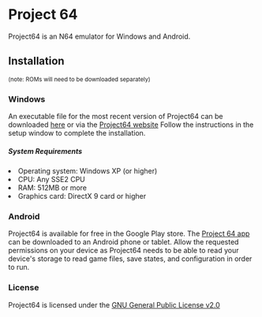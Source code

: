 # Project 64

Project64 is an N64 emulator for Windows and Android.

## Installation
<sub>(note: ROMs will need to be downloaded separately)</sub>
### Windows

An executable file for the most recent version of Project64 can be downloaded [here](https://www.pj64-emu.com/download/project64-latest) or via the [Project64 website](https://www.pj64-emu.com/download/project64-latest)
Follow the instructions in the setup window to complete the installation.

##### System Requirements
<li>Operating system: Windows XP (or higher)</li>
<li>CPU: Any SSE2 CPU</li>
<li>RAM: 512MB or more</li>
<li>Graphics card: DirectX 9 card or higher</li>


### Android
Project64 is available for free in the Google Play store. The [Project 64 app](https://play.google.com/store/apps/details?id=emu.project64&hl=en&rdid=emu.project64&pli=1) can be downloaded to an Android phone or tablet.
Allow the requested permissions on your device as Project64 needs to be able to read your device's storage to read game files, save states, and configuration in order to run.


### License
Project64 is licensed under the
[GNU General Public License v2.0](https://www.gnu.org/licenses/old-licenses/gpl-2.0.en.html)
